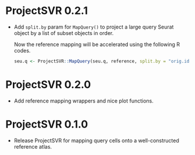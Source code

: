 # ProjectSVR 0.2.1

- Add `split.by` param for `MapQuery()` to project a large query Seurat object by a list of subset objects in order. 

  Now the reference mapping will be accelerated using the following R codes.
  ```R
  seu.q <- ProjectSVR::MapQuery(seu.q, reference, split.by = "orig.ident")
  ```

# ProjectSVR 0.2.0

- Add reference mapping wrappers and nice plot functions.

# ProjectSVR 0.1.0

- Release ProjectSVR for mapping query cells onto a well-constructed reference atlas.

